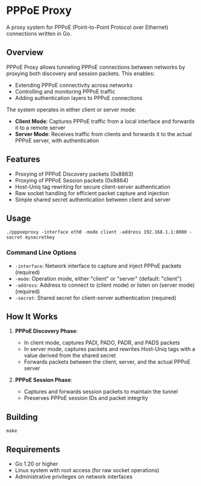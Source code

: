 # PPPoE Proxy

A proxy system for PPPoE (Point-to-Point Protocol over Ethernet) connections written in Go.

## Overview

PPPoE Proxy allows tunneling PPPoE connections between networks by proxying both discovery and session packets. This enables:

- Extending PPPoE connectivity across networks
- Controlling and monitoring PPPoE traffic
- Adding authentication layers to PPPoE connections

The system operates in either client or server mode:

- **Client Mode**: Captures PPPoE traffic from a local interface and forwards it to a remote server
- **Server Mode**: Receives traffic from clients and forwards it to the actual PPPoE server, with authentication

## Features

- Proxying of PPPoE Discovery packets (0x8863)
- Proxying of PPPoE Session packets (0x8864)
- Host-Uniq tag rewriting for secure client-server authentication
- Raw socket handling for efficient packet capture and injection
- Simple shared secret authentication between client and server

## Usage

```
./pppoeproxy -interface eth0 -mode client -address 192.168.1.1:8000 -secret mysecretkey
```

### Command Line Options

- `-interface`: Network interface to capture and inject PPPoE packets (required)
- `-mode`: Operation mode, either "client" or "server" (default: "client")
- `-address`: Address to connect to (client mode) or listen on (server mode) (required)
- `-secret`: Shared secret for client-server authentication (required)

## How It Works

1. **PPPoE Discovery Phase**:
   - In client mode, captures PADI, PADO, PADR, and PADS packets
   - In server mode, captures packets and rewrites Host-Uniq tags with a value derived from the shared secret
   - Forwards packets between the client, server, and the actual PPPoE server

2. **PPPoE Session Phase**:
   - Captures and forwards session packets to maintain the tunnel
   - Preserves PPPoE session IDs and packet integrity

## Building

```
make
```

## Requirements

- Go 1.20 or higher
- Linux system with root access (for raw socket operations)
- Administrative privileges on network interfaces